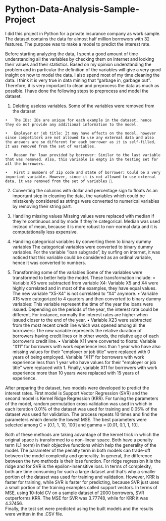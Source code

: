 # Python-Data-Analysis-Sample-Project
I did this project in Python for a private insurance company as work sample. The dataset contains the data for almost half million borrowers with 32 features. The purpose was to make a model to predict the interest rate. 

Before starting analyzing the data, I spent a good amount of time understanding all the variables by checking them on internet and looking their values and their statistics. Based on my opinion understanding the problem and in particular the definition of the variables will give a very good insight on how to model the data. I also spend most of my time cleaning the data. I think it is very true in data mining that “garbage in, garbage out”. Therefore, it is very important to clean and preprocess the data as much as possible. I have done the following steps to preprocess and model the dataset.

  1.	Deleting useless variables.
Some of the variables were removed from the dataset

    •	The IDs: IDs are unique for each example in the dataset, hence they do not provide any additional information to the model.

    •	Employer or job title: It may have effects on the model, however since competitors are not allowed to use any external data and also the answers are so different for each borrower as it is self-filled, it was removed from the set of variables.
    
    •	Reason for loan provided by borrower: Similar to the last variable that was removed. Also, this variable is empty in the testing set for all the borrowers.
    
    •	First 3 numbers of zip code and state of borrower: Could be a very important variable. However, since it is not allowed to use external data, it was removed from the set of variables . 

  2.	Converting the columns with dollar and percentage sign to floats
As an important step in cleaning the data, the variables which could be mistakenly considered as strings were converted to numerical variables by removing their string part.

  3.	Handling missing values
Missing values were replaced with median if they’re continuous and by mode if they’re categorical. Median was used instead of mean, because it is more robust to non-normal data and it is computationally less expensive.

  4.	Handling categorical variables by converting them to binary dummy variables
The categorical variables were converted to binary dummy variables. For the variable “loan subgrade”, by surfing on internet, it was noticed that this variable could be considered as an ordinal variable, hence it was converted to numbers.

  5.	Transforming some of the variables 
Some of the variables were transformed to better help the model. These transformation include:
    •	Variable X5 were subtracted from variable X4: Variable X5 and X4 were highly correlated and in most of the examples, they have equal values. The new variable “X5-X4” is not correlated to “X4” anymore.
    •	Variable X15 were categorized to 4 quarters and then converted to binary dummy variables: This variable represent the time of the year the loans were issued. Depending on the periods of the year, the interest rate could be different. For instance, normally the interest rates are higher when issued closer to the end of the year. 
    •	Variable X23 were subtracted from the most recent credit line which was opened among all the borrowers: The new variable represents the relative duration of borrowers having credit lines or in other words, the relative age of each borrower’s credit line.
    •	Variable X11 were converted to floats: Variable “X11” for borrowers with work experience less than 1 year who have also missing values for their "employer or job title" were replaced with 0 years of being employed. Variable “X11” for borrowers with work experience less than 1 year who have values for their "employer or job title" were replaced with 1. Finally, variable X11 for borrowers with work experience more than 10 years were replaced with 15 years of experience.

After preparing the dataset, two models were developed to predict the interest rates. First model is Support Vector Regression (SVR) and the second model is Kernel Ridge Regression (KRR). For tuning the parameters of the model, random permutation cross validation was used in which in each iteration 0.01% of the dataset was used for training and 0.05% of the dataset was used for validation. The process repeats 10 times and find the parameters which denote the lowest MSE. The best parameters were selected among C = [0.1, 1, 10, 100] and gamma = [0.01, 0.1, 1, 10]. 

Both of these methods are taking advantage of the kernel trick in which the original space is transformed to a non-linear space. Both have a penalty term (L1 norm) in their objective functions which help the generality of the model. The parameter of the penalty term in both models can trade-off between the model complexity and generality. In general, the difference between the two methods is their loss function. For ridge regression it is the ridge and for SVR is the epsilon-insensitive loss. In terms of complexity, both are time consuming for such a large dataset and that’s why a smaller portion of the dataset was used for training and validation. However, KRR is faster for training, while SVR is faster for predicting, because SVR just uses a small portion of the training examples called support vectors. In terms of MSE, using 10-fold CV on a sample dataset of 2000 borrowers, SVR outperforms KRR. The MSE for SVR was 3.77748, while for KRR it was 4.37456.          
Finally, the test set were predicted using the built models and the results were written in the .CSV file. 

